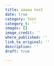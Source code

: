 ```yaml
---
title: aaaaa test
date: true
category: Test
category_t: ''
images: []
image_credit: ''
where_published: ''
link_to_original: ''
description: ''
draft: true

---
```

